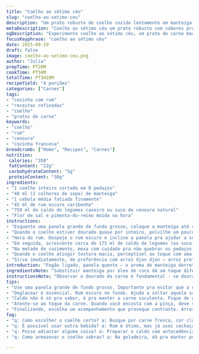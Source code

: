 ```yaml
---
title: "Coelho ao sétimo céu"
slug: "coelho-ao-setimo-ceu"
description: "Um prato robusto de coelho cozido lentamente em manteiga com rum caribenho e suco de cenoura, valorizando texturas macias e sabores profundos. A receita tradicional é ajustada para quem quer um toque especial com o uso de caldo de legumes em vez de suco puro, garantindo um equilíbrio terroso e ligeiramente adocicado. O cozimento atento, respeitando o ponto ideal da carne e a caramelização do fundo da panela, é essencial para um resultado suculento e aromático. Nada de pressa, cada etapa tem sua hora e sinal visível."
metaDescription: "Coelho ao sétimo céu um prato robusto com sabores profundos e toque tropical, reúne técnica e sabor, perfeito para uma refeição especial"
ogDescription: "Experimente coelho ao sétimo céu, um prato de carne macia e suculenta com um toque de rum e cenouras frescas, ideal para jantar impressionante"
focusKeyphrase: "coelho ao sétimo céu"
date: 2025-09-29
draft: false
image: coelho-ao-setimo-ceu.png
author: "Julia"
prepTime: PT20M
cookTime: PT50M
totalTime: PT1H10M
recipeYield: "4 porções"
categories: ["Carnes"]
tags:
- "cozinha com rum"
- "receitas refinadas"
- "coelho"
- "pratos de carne"
keywords:
- "coelho"
- "rum"
- "cenoura"
- "cozinha francesa"
breadcrumb: ["Home", "Recipes", "Carnes"]
nutrition: 
 calories: "350"
 fatContent: "22g"
 carbohydrateContent: "5g"
 proteinContent: "30g"
ingredients:
- "1 coelho inteiro cortado em 8 pedaços"
- "40 ml (2 colheres de sopa) de manteiga"
- "1 cebola média fatiada finamente"
- "45 ml de rum escuro caribenho"
- "750 ml de caldo de legumes caseiro ou suco de cenoura natural"
- "Flor de sal e pimenta-do-reino moída na hora"
instructions:
- "Esquente uma panela grande de fundo grosso, coloque a manteiga até começar a espumar levemente e adicione os pedaços de coelho de uma vez. Nada de lotar demais; cozinhe em lotes se precisar. A ideia é dourar de um lado, virar, formar aquela crostinha marrom - o aroma de carne assada invade a cozinha, e o som do chiado revela sucesso. Isso leva uns 12 a 15 minutos. Tenha paciência; virar demais só interfere na formação da crosta."
- "Quando o coelho estiver dourado quase por inteiro, polvilhe um pouco de flor de sal e pimenta. Jogue a cebola fatiada por cima e mexa - agora o cheiro adocicado da cebola se funde com a gordura. Refogue até a cebola ficar translúcida, uns 4 minutos valem. Cuidado pra cebola não queimar; mexa, mas sem pressa."
- "Hora do rum. Despeje o rum escuro e incline a panela pra ajudar a soltar os pedaços grudados no fundo - o que chamamos de deglacear - isso traz sabor de fundo, texto quase caramelizado. Deixe o álcool evaporar; você vai perceber aquele cheiro forte sumindo, a panela ficando brilhante com o caldo."
- "Em seguida, acrescente cerca de 175 ml de caldo de legumes (ou suco), só pra começar a criar vapor e lentamente cozinhar. Cubra com a tampa, fogo baixo. A carne vai amaciar e absorver volume de aromas em cerca de 20 minutos. Aqui, fique de olho: o caldo deve ficar só um pouco abaixo da metade da peça, se secar, acrescente mais, de 2 a 3 colheres de sopa a cada 4 minutos, olhando sempre a textura do líquido e da carne."
- "Na metade do cozimento, mexa com cuidado pra não quebrar os pedaços, ajeitando para que pegue um pouco do caldo que ficou na panela. Esse movimento é chave para distribuir sabores, não para desmanchar."
- "Quando o coelho atingir textura macia, perceptível ao toque com uma pinça (a carne solta fácil dos ossos sem desmanchar), desligue o fogo. A redução do caldo vai ter uma textura aveludada, com leve doçura do rum misturada à terra das cenouras e do caldo."
- "Sirva imediatamente, de preferência com arroz djon djon — arroz preto típico do Haiti, que traz cor escura e um sabor marcante, complementando o prato com rusticidade."
introduction: "Fogão ligado, panela quente — o aroma de manteiga derretendo, pedaços de coelho crepitando lentamente. Aprendi que cozinhar essa carne exige cuidado e atenção. O segredo do prato está no equilíbrio entre o ardor do rum escuro e a suavidade doce das cenouras, criando uma simbiose de sabores e texturas. Não adianta pressa: paciência para dourar a carne, para acalmar o fogo, para enxugar gota a gota o líquido. Aqui o toque final vem do arroz djon djon, uma joia rara que traz cor, personalidade. A experiência na cozinha transforma ingredientes simples em brasa acesa e tempero perfeito."
ingredientsNote: "Substituir manteiga por óleo de coco dá um toque diferente e é ótimo pra quem evita lácteos. O rum pode ser trocado por cachaça envelhecida para trazer brasilidade – resultado surpreendente e menos doce. Prepare seu próprio caldo de legumes para controlar sódio e sabor, mas suco puro de cenoura funciona se fresco e concentrado. A cebola deve ser doce e fresca; evite cebola velha que amarga. Comprar o coelho inteiro e cortar a peça em casa garante frescor e aproveitamento total, com o osso dando sabor. Uma pitada de noz-moscada no final, opcional, acrescenta complexidade, mas cuidado pra não esconder o rum. Se faltar tempo, cozinhe em fogo um pouco mais alto, mas mantenha vigilância para não secar ou queimar, mexendo e adicionando líquido conforme precisar."
instructionsNote: "Observar o dourado da carne é fundamental - se dourar demais, fica seco; dourar pouco, perde sabor. Deglacear com rum não é só pra sabor, mas pra liberar os fundos da panela que darão intensidade. Cozinhar em fogo baixo mantém a suculência; levantar a tampa seca tudo. Sempre verificar o nível do líquido, acrescentar em pequenas doses e com regularidade garante que a carne não resseque, sem ficar na sopa. Uso uma colher de pau pra mexer delicadamente, evitando romper a carne. Ao final, o caldo deve estar espesso e brilhante, levemente adocicado pelo rum e cenoura, não aguado. Apagar o fogo antes que a carne fique mole demais evita texturas papais. Servir quente é essencial, o aroma sobe e mexe com a memória afetiva."
tips:
- "Use uma panela grande de fundo grosso. Importante pra evitar que a carne queime. Manteiga derretida, ingredientes fritando. Não seja apressado; a crosta se forma devagar. Coelho quase dourado, fique atento às mudanças de cor. O cheiro é seu guia"
- "Deglacear é essencial. Rum escuro no fundo. Ajuda a soltar aquele sabor preso na panela. Cheiro forte do álcool evapora. Não se esqueça; ajuste o calor. Fogo muito alto queima os ingredientes, e isso é bem difícil de corrigir"
- "Caldo não é só pra sabor, é pra manter a carne suculenta. Fique de olho no nível. Se secar, adicione lentamente. De colher em colher. Assim a carne não resseca; sempre mantenha um pouco de caldo no fundo. Controle é a chave"
- "Atente-se ao toque da carne. Quando você encosta com a pinça, deve ser macia. Se grudar, ainda não está no ponto. Quanto mais simples olhar, melhor. Passos lentos levam a um coelho perfeito, saboroso, amanteigado, e a crosta vai falar por si"
- "Finalizando, escolha um acompanhamento que provoque contraste. Arroz djon djon é ideal, mas arroz negro também é bom. O arroz branco? Nada disso, perde todo o jogo de sabor. Agora, não se esqueça da noz-moscada no final, só um pouco pra não se esconder"
faq:
- "q: Como escolher o coelho certo? a: Busque por carne fresca, cor clara. No entanto, garantir que o coelho esteja inteiro evita secura. Coelho de qualidade faz toda a diferença. Prepare-se para cortar em casa, isso mantém textura"
- "q: É possível usar outra bebida? a: Rum é ótimo, mas já usei cachaça envelhecida. Resultados também incríveis. Menos doce, mais rústico. Agora, tenha cuidado; não descarte o sabor que quer trazer. Essas mudanças fazem diferença na receita"
- "q: Posso adiantar alguma coisa? a: Preparar o caldo com antecedência é ótimo. Adicionar sempre que precisar. Outra dica é refogar os ingredientes no dia anterior, isso economiza tempo no prato. Assim você garante que tudo esteja pronto pra hora da refeição"
- "q: Como armazenar o coelho sobras? a: Na geladeira, dá pra manter por até três dias. Mas se você congelar, preserva o sabor por até três meses. Se congelar, leve pro fogo bem devagar. Reaquecer pra não perder a suculência. Assim não perde textura"

---
```

